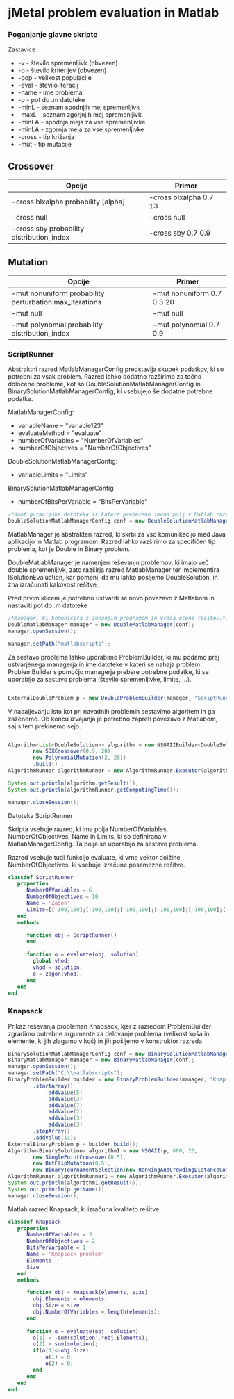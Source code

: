 # jMetal problem evaluation in Matlab

### Poganjanje glavne skripte

Zastavice
* -v - število spremenljivk (obvezen)
* -o - število kriterijev (obvezen)
* -pop - velikost populacije
* -eval - število iteracij 
* -name - ime problema
* -p - pot do .m datoteke
* -minL - seznam spodnjih mej spremenljivk
* -maxL - seznam zgorjnjih mej spremenljivk
* -minLA - spodnja meja za vse spremenljivke
* -minLA - zgornja meja za vse spremenljivke
* -cross - tip križanja
* -mut - tip mutacije


## Crossover

| **Opcije**    | **Primer**    |
| ------------- |---------------|
| -cross blxalpha probability [alpha] | -cross blxalpha 0.7 13 |
| -cross null | -cross null      |
| -cross sby probability distribution_index | -cross sby 0.7 0.9 |

## Mutation

| **Opcije**    | **Primer**    |
| ------------- |---------------|
| -mut nonuniform probability perturbation max_iterations | -mut nonuniform 0.7 0.3 20 |
| -mut null | -mut null |
| -mut polynomial probability distribution_index | -mut polynomial 0.7 0.9 |





### ScriptRunner

Abstraktni razred MatlabManagerConfig predstavlja skupek podatkov, ki so 
potrebni za vsak problem. Razred lahko dodatno razširimo za točno določene probleme,
kot so DoubleSolutionMatlabManagerConfig in BinarySolutionMatlabManagerConfig, ki vsebujejo
še dodatne potrebne podatke.

MatlabManagerConfig:
* variableName = "variable123"
* evaluateMethod = "evaluate" 
* numberOfVariables = "NumberOfVariables" 
* numberOfObjectives = "NumberOfObjectives"

DoubleSolutionMatlabManagerConfig:
* variableLimits = "Limits"

BinarySolutionMatlabManagerConfig
* numberOfBitsPerVariable = "BitsPerVariable"

```java
/*Konfiguracijske datoteka iz katere preberemo imena polj v Matlab razredu.*/
DoubleSolutionMatlabManagerConfig conf = new DoubleSolutionMatlabManagerConfig();

```

MatlabManager je abstrakten razred, ki skrbi za vso komunikacijo med Java aplikacijo in Matlab programom.
Razred lahko razširimo za specifičen tip problema, kot je Double in Binary problem.

DoubleMatlabManager je namenjen reševanju problemov, ki imajo več double spremenljivk, zato razširja razred 
MatlabManager ter implementira ISolutionEvaluation, kar pomeni, da mu lahko pošljemo DoubleSolution,
in zna izračunati kakovost rešitve.

Pred prvim klicem je potrebno ustvariti še novo povezavo z Matlabom in nastaviti pot do .m datoteke

```java
/*Manager, ki komunicira z zunanjim programom in vrača ocene rešitev.*/
DoubleMatlabManager manager = new DoubleMatlabManager(conf);
manager.openSession();

manager.setPath("matlabscripts");

```

Za sestavo problema lahko uporabimo ProblemBuilder, ki mu podamo prej ustvarjenega managerja in ime 
datoteke v kateri se nahaja problem. ProblemBuilder s pomočjo managerja prebere potrebne podatke, ki
se uporabijo za sestavo problema (število spremenljivke, limite, ...). 

```java

ExternalDoubleProblem p = new DoubleProblemBuilder(manager, "ScriptRunner").build();

```

V nadaljevanju isto kot pri navadnih problemih sestavimo algoritem in ga zaženemo.
Ob koncu izvajanja je potrebno zapreti povezavo z Matlabom, saj s tem prekinemo sejo.

```java

Algorithm<List<DoubleSolution>> algorithm = new NSGAIIBuilder<DoubleSolution>(p,
        new SBXCrossover(0.9, 20),
        new PolynomialMutation(2, 20))
        .build() ;
AlgorithmRunner algorithmRunner = new AlgorithmRunner.Executor(algorithm).execute();

System.out.println(algorithm.getResult());
System.out.println(algorithmRunner.getComputingTime());

manager.closeSession();
```

Datoteka ScriptRunner

Skripta vsebuje razred, ki ima polja NumberOfVariables, NumberOfObjectives, Name in Limits, ki so
definirana v MatlabManagerConfig. Ta polja se uporabijo za sestavo problema. 

Razred vsebuje tudi funkcijo evaluate, ki vrne vektor dolžine NumberOfObjectives, ki vsebuje 
izračune posamezne rešitve.

```matlab
classdef ScriptRunner
   properties
      NumberOfVariables = 6
      NumberOfObjectives = 10
      Name = 'Zagon'
      Limits=[[-100,100];[-100,100];[-100,100];[-100,100];[-100,100];[-100,100]];
   end
   methods

      function obj = ScriptRunner()
      end
      
      function o = evaluate(obj, solution)
        global vhod;
        vhod = solution;
        o = zagon(vhod);
      end
   end
end
```

### Knapsack
Prikaz reševanja probleman Knapsack, kjer z razredom ProblemBuilder zgradimo potrebne
argumente za delovanje problema (velikost koša in elemente, ki jih zlagamo v koš) in 
jih pošljemo v konstruktor razreda

```java
BinarySolutionMatlabManagerConfig conf = new BinarySolutionMatlabManagerConfig();
BinaryMatlabManager manager = new BinaryMatlabManager(conf);
manager.openSession();
manager.setPath("C:\\matlabscripts");
BinaryProblemBuilder builder = new BinaryProblemBuilder(manager, "Knapsack")
        .startArray()
            .addValue(5)
            .addValue(3)
            .addValue(7)
            .addValue(2)
            .addValue(3)
            .addValue(3)
        .stopArray()
        .addValue(11);
ExternalBinaryProblem p = builder.build();
Algorithm<BinarySolution> algorithm1 = new NSGAII(p, 600, 20,
        new SinglePointCrossover(0.5),
        new BitFlipMutation(0.5),
        new BinaryTournamentSelection(new RankingAndCrowdingDistanceComparator()), new SequentialSolutionListEvaluator());
AlgorithmRunner algorithmRunner1 = new AlgorithmRunner.Executor(algorithm1).execute();
System.out.println(algorithm1.getResult());
System.out.println(p.getName());
manager.closeSession();
```

Matlab razred Knapsack, ki izračuna kvaliteto rešitve.

```Matlab
classdef Knapsack
   properties
      NumberOfVariables = 3
      NumberOfObjectives = 2
      BitsPerVariable = 1
      Name = 'Knapsack problem'
      Elements
      Size
   end
   methods

      function obj = Knapsack(elements, size)
        obj.Elements = elements;
        obj.Size = size;
        obj.NumberOfVariables = length(elements);
      end
      
      function o = evaluate(obj, solution)
        o(1) = -sum(solution'.*obj.Elements);
        o(2) = sum(solution);
        if(o(1)<-obj.Size)
            o(1) = 0;
            o(2) = 0;
        end
      end
   end
end
```
